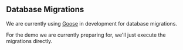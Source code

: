 ## Database Migrations

We are currently using [Goose](https://bitbucket.org/liamstask/goose/) in development for database migrations.

For the demo we are currently preparing for, we'll just execute the migrations directly.
